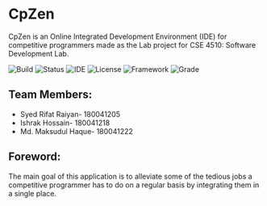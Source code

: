 # CpZen
CpZen is an Online Integrated Development Environment (IDE) for competitive programmers made as the Lab project for CSE 4510: Software Development Lab.

![Build](https://img.shields.io/badge/build-passing-lightgreen.svg)
![Status](https://img.shields.io/badge/Status-Complete-brightgreen)
![IDE](https://img.shields.io/badge/IDE-Visual%20Studio%20Code-blue)
![License](https://img.shields.io/badge/license-MIT-orange.svg)
![Framework](https://img.shields.io/badge/Web%20Framework-Flask-red)
![Grade](https://img.shields.io/badge/Grade-Not%20Yet%20Graded-lightgrey)


## Team Members:
* Syed Rifat Raiyan- 180041205
* Ishrak Hossain- 180041218
* Md. Maksudul Haque- 180041222

## Foreword:
The main goal of this application is to alleviate some of the tedious jobs a competitive programmer has to do on a regular basis by integrating them in a single place.



